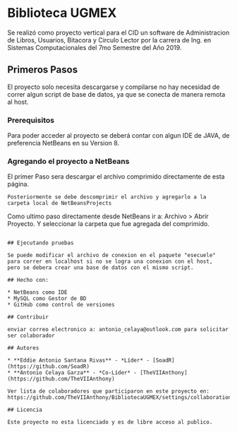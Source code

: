 # Biblioteca UGMEX

Se realizó como proyecto vertical para el CID un software de Administracion de Libros, Usuarios, Bitacora y Circulo Lector por la carrera
de Ing. en Sistemas Computacionales del 7mo Semestre del Año 2019.

## Primeros Pasos

El proyecto solo necesita descargarse y compilarse no hay necesidad de correr algun script de base de datos,
ya que se conecta de manera remota al host.

### Prerequisitos

Para poder acceder al proyecto se deberá contar con algun IDE de JAVA, de preferencia NetBeans en su Version 8.


### Agregando el proyecto a NetBeans

El primer Paso sera descargar el archivo comprimido directamente de esta página.

```
Posteriormente se debe descomprimir el archivo y agregarlo a la carpeta local de NetBeansProjects
```

Como ultimo paso directamente desde NetBeans ir a: Archivo > Abrir Proyecto. Y seleccionar la carpeta que fue agregada del comprimido.

```

## Ejecutando pruebas

Se puede modificar el archivo de conexion en el paquete "esecuele" para correr en localhost si no se logra una conexion con el host,
pero se debera crear una base de datos con el mismo script.

## Hecho con:

* NetBeans como IDE
* MySQL como Gestor de BD
* GitHub como control de versiones

## Contribuir

enviar correo electronico a: antonio_celaya@outlook.com para solicitar ser colaborador

## Autores

* **Eddie Antonio Santana Rivas** - *Líder* - [SoadR](https://github.com/SoadR)
* **Antonio Celaya Garza** - *Co-Líder* - [TheVIIAnthony](https://github.com/TheVIIAnthony)

Ver lista de colaboradores que participaron en este proyecto en:
https://github.com/TheVIIAnthony/BibliotecaUGMEX/settings/collaboration

## Licencia

Este proyecto no esta licenciado y es de libre acceso al publico.
